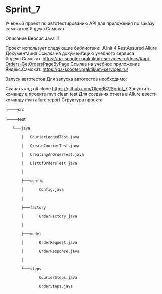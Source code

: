 # Sprint_7
Учебный проект по автотестированию API для приложения по заказу самокатов Яндекс.Самокат.

Описание
Версия Java 11.

Проект использует следующие библиотеки:
JUnit 4
RestAssured
Allure
Документация
Ссылка на документацию учебного сервиса Яндекс.Самокат. https://qa-scooter.praktikum-services.ru/docs/#api-Orders-GetOrdersPageByPage
Ссылка на учебное приложение Яндекс.Самокат. https://qa-scooter.praktikum-services.ru/

Запуск автотестов
Для запуска автотестов необходимо:

Скачать код
git clone https://github.com/Oleg667/Sprint_7
Запустить команду в проекте
mvn clean test
Для создания отчета в Allure ввести команду
mvn allure:report
Структура проекта

├───src

   └───test

       └───java

           │   CourierLoggedTest.java

           │   CreateCourierTest.java

           │   CreatingAnOrderTest.java

           │   ListOfOrdersTest.java

           │   

           ├───config

           │       Config.java

           │       

           ├───factory

           │       OrderFactory.java

           │       

           ├───model

           │       OrderRequest.java

           │       OrderResponse.java

           │       

           └───steps

                   CourierSteps.java

                   OrderSteps.java

